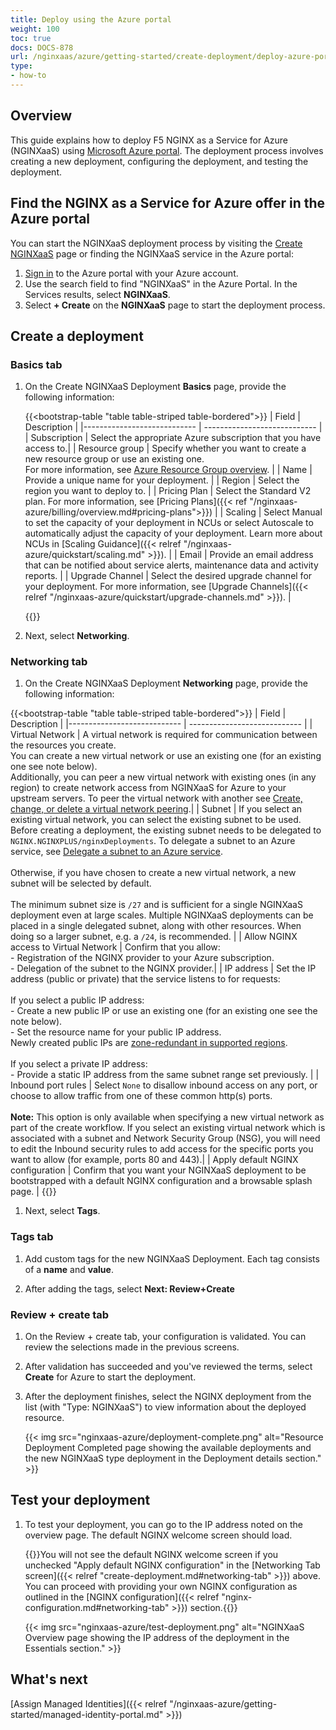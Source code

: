 ```yaml
---
title: Deploy using the Azure portal
weight: 100
toc: true
docs: DOCS-878
url: /nginxaas/azure/getting-started/create-deployment/deploy-azure-portal/
type:
- how-to
---
```


## Overview

This guide explains how to deploy F5 NGINX as a Service for Azure (NGINXaaS) using [Microsoft Azure portal](https://azure.microsoft.com/en-us/get-started/azure-portal). The deployment process involves creating a new deployment, configuring the deployment, and testing the deployment.

## Find the NGINX as a Service for Azure offer in the Azure portal

You can start the NGINXaaS deployment process by visiting the [Create NGINXaaS](https://portal.azure.com/#create/f5-networks.f5-nginx-for-azure) page or finding the NGINXaaS service in the Azure portal:

1. [Sign in](https://portal.azure.com/) to the Azure portal with your Azure account.
1. Use the search field to find "NGINXaaS" in the Azure Portal. In the Services results, select **NGINXaaS**.
1. Select **+ Create** on the **NGINXaaS** page to start the deployment process.

## Create a deployment

### Basics tab

1. On the Create NGINXaaS Deployment **Basics** page, provide the following information:

   {{<bootstrap-table "table table-striped table-bordered">}}
  | Field                       | Description                |
  |---------------------------- | ---------------------------- |
  | Subscription                | Select the appropriate Azure subscription that you have access to.|
  | Resource group              | Specify whether you want to create a new resource group or use an existing one.<br> For more information, see [Azure Resource Group overview](https://docs.microsoft.com/en-us/azure/azure-resource-manager/management/overview).         |
  | Name                        | Provide a unique name for your deployment. |
  | Region                      | Select the region you want to deploy to.   |
  | Pricing Plan                | Select the Standard V2 plan. For more information, see [Pricing Plans]({{< ref "/nginxaas-azure/billing/overview.md#pricing-plans">}})   |
  | Scaling                     | Select Manual to set the capacity of your deployment in NCUs or select Autoscale to automatically adjust the capacity of your deployment. Learn more about NCUs in [Scaling Guidance]({{< relref "/nginxaas-azure/quickstart/scaling.md" >}}). |
  | Email                       | Provide an email address that can be notified about service alerts, maintenance data and activity reports. |
  | Upgrade Channel             | Select the desired upgrade channel for your deployment. For more information, see [Upgrade Channels]({{< relref "/nginxaas-azure/quickstart/upgrade-channels.md" >}}). |

   {{</bootstrap-table>}}

1. Next, select **Networking**.

### Networking tab

1. On the Create NGINXaaS Deployment **Networking** page, provide the following information:

  {{<bootstrap-table "table table-striped table-bordered">}}
  | Field                       | Description                |
  |---------------------------- | ---------------------------- |
  | Virtual Network             | A virtual network is required for communication between the resources you create.<br>You can create a new virtual network or use an existing one (for an existing one see note below).<br>Additionally, you can peer a new virtual network with existing ones (in any region) to create network access from NGINXaaS for Azure to your upstream servers. To peer the virtual network with another see [Create, change, or delete a virtual network peering](https://docs.microsoft.com/en-us/azure/virtual-network/virtual-network-manage-peering).|
  | Subnet              | If you select an existing virtual network, you can select the existing subnet to be used. Before creating a deployment, the existing subnet needs to be delegated to `NGINX.NGINXPLUS/nginxDeployments`. To delegate a subnet to an Azure service, see [Delegate a subnet to an Azure service](https://learn.microsoft.com/en-us/azure/virtual-network/manage-subnet-delegation?source=recommendations#delegate-a-subnet-to-an-azure-service).<br><br>Otherwise, if you have chosen to create a new virtual network, a new subnet will be selected by default.<br><br>The minimum subnet size is `/27` and is sufficient for a single NGINXaaS deployment even at large scales. Multiple NGINXaaS deployments can be placed in a single delegated subnet, along with other resources. When doing so a larger subnet, e.g. a `/24`, is recommended. |
  | Allow NGINX access to Virtual Network | Confirm that you allow:<br>- Registration of the NGINX provider to your Azure subscription.<br>- Delegation of the subnet to the NGINX provider.|
  | IP address          | Set the IP address (public or private) that the service listens to for requests:<br><br>If you select a public IP address:<br>- Create a new public IP or use an existing one (for an existing one see the note below).<br>- Set the resource name for your public IP address.<br>Newly created public IPs are [zone-redundant in supported regions](https://learn.microsoft.com/en-us/azure/virtual-network/ip-services/public-ip-addresses#availability-zone). <br><br>If you select a private IP address:<br>- Provide a static IP address from the same subnet range set previously.   |
  | Inbound port rules | Select `None` to disallow inbound access on any port, or choose to allow traffic from one of these common http(s) ports. <br><br> **Note:** This option is only available when specifying a new virtual network as part of the create workflow. If you select an existing virtual network which is associated with a subnet and Network Security Group (NSG), you will need to edit the Inbound security rules to add access for the specific ports you want to allow (for example, ports 80 and 443).|
  | Apply default NGINX configuration | Confirm that you want your NGINXaaS deployment to be bootstrapped with a default NGINX configuration and a browsable splash page. |
   {{</bootstrap-table>}}

1. Next, select **Tags**.

### Tags tab

1. Add custom tags for the new NGINXaaS Deployment.  Each tag consists of a **name** and **value**.

1. After adding the tags, select **Next: Review+Create**

### Review + create tab

1. On the Review + create tab, your configuration is validated. You can review the selections made in the previous screens.

1. After validation has succeeded and you've reviewed the terms, select **Create** for Azure to start the deployment.

1. After the deployment finishes, select the NGINX deployment from the list (with "Type: NGINXaaS") to view information about the deployed resource.

   {{< img src="nginxaas-azure/deployment-complete.png" alt="Resource Deployment Completed page showing the available deployments and the new NGINXaaS type deployment in the Deployment details section." >}}


## Test your deployment

1. To test your deployment, you can go to the IP address noted on the overview page. The default NGINX welcome screen should load.

   {{<note>}}You will not see the default NGINX welcome screen if you unchecked "Apply default NGINX configuration" in the [Networking Tab screen]({{< relref "create-deployment.md#networking-tab" >}}) above. You can proceed with providing your own NGINX configuration as outlined in the [NGINX configuration]({{< relref "nginx-configuration.md#networking-tab" >}}) section.{{</note>}}

   {{< img src="nginxaas-azure/test-deployment.png" alt="NGINXaaS Overview page showing the IP address of the deployment in the Essentials section." >}}


## What's next

[Assign Managed Identities]({{< relref "/nginxaas-azure/getting-started/managed-identity-portal.md" >}})
